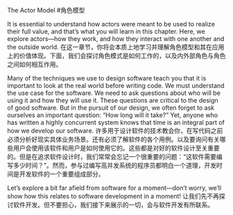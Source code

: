 The Actor Model
#角色模型

It is essential to understand how actors were meant to be used to realize their full value, and that’s what you will learn in this chapter. Here, we explore actors—how they work, and how they interact with one another and the outside world.
在这一章节，你将会本质上地学习并理解角色模型和其在应用上的价值体现。下面，我们会探讨角色模式是如何工作的，以及内外部角色与角色之间如何相互作用。

Many of the techniques we use to design software teach you that it is important to look at the real world before writing code. We must understand the use case for the software. We need to ask questions about who will be using it and how they will use it. These questions are critical to the design of good software. But in the pursuit of our design, we often forget to ask ourselves an important question: “How long will it take?” Yet, anyone who has written a highly concurrent system knows that time is an integral part of how we develop our software.
许多用于设计软件的技术教会你，在写代码之前必须分析好现实具体业务场景。还有必须了解软件的各个用例。以及要询问有关哪些用户会使用该软件和用户是如何使用它的。这些都是对好的软件设计至关重要的。但是在追求软件设计时，我们常常会忘记一个很重要的问题：“这软件需要编写多少时间？”。然而，参与过编写高并发系统的程序员都明白一个道理，开发时间是开发软件的一个重要组成部分。

Let’s explore a bit far afield from software for a moment—don’t worry, we’ll show how this relates to software development in a moment!
让我们先不再探讨软件开发。但不要担心，我们接下来展示的一切，会与软件开发有所联系。
